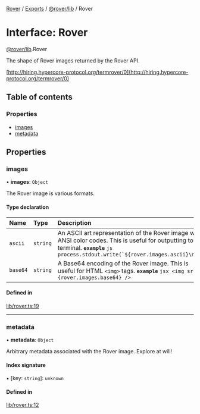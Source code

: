 [Rover](../README.md) / [Exports](../modules.md) / [@rover/lib](../modules/_rover_lib.md) / Rover

# Interface: Rover

[@rover/lib](../modules/_rover_lib.md).Rover

The shape of Rover images returned by the Rover API.

[http://hiring.hypercore-protocol.org/termrover/0](http://hiring.hypercore-protocol.org/termrover/0)

## Table of contents

### Properties

- [images](_rover_lib.Rover.md#images)
- [metadata](_rover_lib.Rover.md#metadata)

## Properties

### images

• **images**: `Object`

The Rover image is various formats.

#### Type declaration

| Name     | Type     | Description                                                                                                                                                                                 |
| :------- | :------- | :------------------------------------------------------------------------------------------------------------------------------------------------------------------------------------------ |
| `ascii`  | `string` | An ASCII art representation of the Rover image with ANSI color codes. This is useful for outputting to a terminal. **`example`** `` js process.stdout.write(`${rover.images.ascii}\n`);  `` |
| `base64` | `string` | A Base64 encoding of the Rover image. This is useful for HTML `<img>` tags. **`example`** `jsx <img src={rover.images.base64} /> `                                                          |

#### Defined in

[lib/rover.ts:19](https://github.com/kasperisager/rover/blob/c631f0f/lib/rover.ts#L19)

---

### metadata

• **metadata**: `Object`

Arbitrary metadata associated with the Rover image. Explore at will!

#### Index signature

▪ [key: `string`]: `unknown`

#### Defined in

[lib/rover.ts:12](https://github.com/kasperisager/rover/blob/c631f0f/lib/rover.ts#L12)
